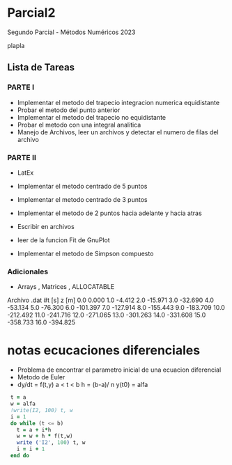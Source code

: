 # Parcial2

Segundo Parcial -  Métodos Numéricos 2023

plapla
## Lista de Tareas
### PARTE I
+ Implementar el metodo del trapecio integracion numerica equidistante
+ Probar el metodo del punto anterior
+ Implementar el metodo del trapecio no equidistante
+ Probar el metodo con una integral analitica
+ Manejo de Archivos, leer un archivos y detectar el numero de filas del archivo

### PARTE II
+ LatEx
+ Implementar el metodo centrado de 5 puntos
+ Implementar el metodo centrado de 3 puntos
+ Implementar el metodo de 2 puntos hacia adelante y hacia atras
+ Escribir en archivos
+ leer de la funcion Fit de GnuPlot 

+ Implementar el metodo de Simpson compuesto
### Adicionales
+ Arrays , Matrices , ALLOCATABLE


Archivo .dat
#t [s]	z [m]
0.0	 0.000
1.0	-4.412
2.0	-15.971
3.0	-32.690
4.0	-53.134
5.0	-76.300
6.0	-101.397
7.0	-127.914
8.0	-155.443
9.0	-183.709
10.0	-212.492
11.0	-241.716
12.0	-271.065
13.0	-301.263
14.0	-331.608
15.0	-358.733
16.0	-394.825

# notas ecucaciones diferenciales 

+ Problema de encontrar el parametro inicial de una ecuacion diferencial
+ Metodo de Euler
+ dy/dt = f(t,y)
  a < t < b
  h = (b-a)/ n
 y(t0) = alfa
 ```fortran
  t = a
  w = alfa
  !write(I2, 100) t, w
  i = 1
  do while (t <= b)
    t = a + i*h
    w = w + h * f(t,w)
    write ('I2', 100) t, w
    i = i + 1
  end do
 ```
